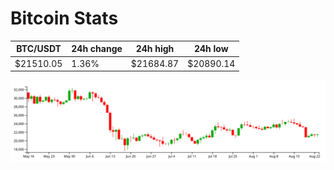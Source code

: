 # Bitcoin Stats

BTC/USDT|24h change|24h high|24h low|
|---|---|---|---|
|$21510.05|1.36%|$21684.87|$20890.14|

<img src="./chart.svg">

